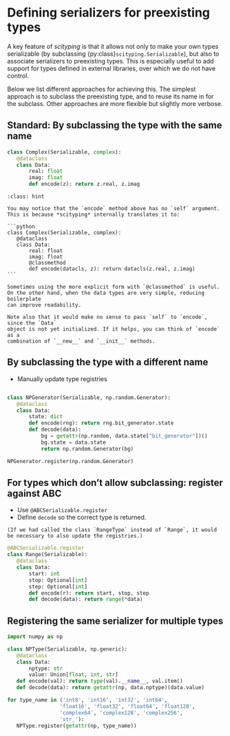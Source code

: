 Defining serializers for preexisting types
==========================================

A key feature of *scityping* is that it allows not only to make your own types serializable (by subclassing {py:class}`scityping.Serializable`), but also to associate serializers to preexisting types. This is especially useful to add support for types defined in external libraries, over which we do not have control.

Below we list different approaches for achieving this.
The simplest approach is to subclass the preexisting type, and to reuse its name in for the subclass. Other approaches are more flexible but slightly more verbose.

Standard: By subclassing the type with the same name
----------------------------------------------------

```python
class Complex(Serializable, complex):
   @dataclass
   class Data:
       real: float
       imag: float
       def encode(z): return z.real, z.imag
```

````{admonition} *Scityping* shorthands
:class: hint

You may notice that the `encode` method above has no `self` argument.
This is because *scityping* internally translates it to:

```python
class Complex(Serializable, complex):
   @dataclass
   class Data:
       real: float
       imag: float
       @classmethod
       def encode(datacls, z): return datacls(z.real, z.imag)
```

Sometimes using the more explicit form with `@classmethod` is useful.
On the other hand, when the data types are very simple, reducing boilerplate
can improve readability.

Note also that it would make no sense to pass `self` to `encode`, since the `Data`
object is not yet initialized. If it helps, you can think of `encode` as a
combination of `__new__` and `__init__` methods.

````

By subclassing the type with a different name
---------------------------------------------

- Manually update type registries

```python

class NPGenerator(Serializable, np.random.Generator):
   @dataclass
   class Data:
       state: dict
       def encode(rng): return rng.bit_generator.state
       def decode(data):
           bg = getattr(np.random, data.state["bit_generator"])()
           bg.state = data.state
           return np.random.Generator(bg)

NPGenerator.register(np.random.Generator)
```

For types which don’t allow subclassing: register against ABC
--------------------------------------------------------------

- Use `@ABCSerializable.register`
- Define `decode` so the correct type is returned.

```{margin}
(If we had called the class `RangeType` instead of `Range`, it would be necessary to also update the registries.)
```
```python
@ABCSerializable.register
class Range(Serializable):
   @dataclass
   class Data:
       start: int
       stop: Optional[int]
       step: Optional[int]
       def encode(r): return start, stop, step
       def decode(data): return range(*data)
```


Registering the same serializer for multiple types
--------------------------------------------------

```python
import numpy as np

class NPType(Serializable, np.generic):
   @dataclass
   class Data:
       nptype: str
       value: Union[float, int, str]
   def encode(val): return type(val).__name__, val.item()
   def decode(data): return getattr(np, data.nptype)(data.value)

for type_name in ('int8', 'int16', 'int32', 'int64',
                 'float16', 'float32', 'float64', 'float128',
                 'complex64', 'complex128', 'complex256',
                 'str_'):
   NPType.register(getattr(np, type_name))
```
